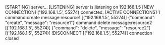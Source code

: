 [STARTING] server...
[LISTENING] server is listening on 192.168.1.5
[NEW CONNECTION] ('192.168.1.5', 55274) connected.
[ACTIVE CONNECTIONS] 1
command:create
message:resource1
[('192.168.1.5', 55274)] {"command": "create", "message": "resource1"}
command:delete
message:resource2
[('192.168.1.5', 55274)] {"command": "delete", "message": "resource2"}
[('192.168.1.5', 55274)] !DISCONNECT
[('192.168.1.5', 55274)] connection closed
